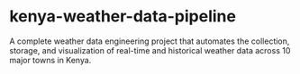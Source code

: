 # kenya-weather-data-pipeline
A complete weather data engineering project that automates the collection, storage, and visualization of real-time and historical weather data across 10 major towns in Kenya.
